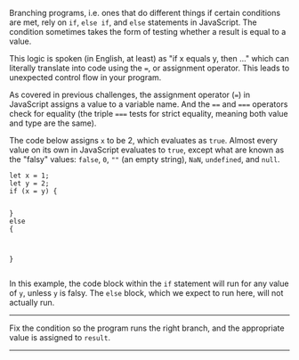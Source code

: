 <div class="challenge-instructions debugging"><div><section id="description">
<p>Branching programs, i.e. ones that do different things if certain conditions are met, rely on <code>if</code>, <code>else if</code>, and <code>else</code> statements in JavaScript. The condition sometimes takes the form of testing whether a result is equal to a value.</p>
<p>This logic is spoken (in English, at least) as "if x equals y, then ..." which can literally translate into code using the <code>=</code>, or assignment operator. This leads to unexpected control flow in your program.</p>
<p>As covered in previous challenges, the assignment operator (<code>=</code>) in JavaScript assigns a value to a variable name. And the <code>==</code> and <code>===</code> operators check for equality (the triple <code>===</code> tests for strict equality, meaning both value and type are the same).</p>
<p>The code below assigns <code>x</code> to be 2, which evaluates as <code>true</code>. Almost every value on its own in JavaScript evaluates to <code>true</code>, except what are known as the "falsy" values: <code>false</code>, <code>0</code>, <code>""</code> (an empty string), <code>NaN</code>, <code>undefined</code>, and <code>null</code>.</p>
<pre class="language-js"><code class="language-js"><span class="token keyword">let</span> x <span class="token operator">=</span> <span class="token number">1</span><span class="token punctuation">;</span>
<span class="token keyword">let</span> y <span class="token operator">=</span> <span class="token number">2</span><span class="token punctuation">;</span>
<span class="token keyword">if</span> <span class="token punctuation">(</span>x <span class="token operator">=</span> y<span class="token punctuation">)</span> <span class="token punctuation">{</span>

<span class="token punctuation">}</span> <span class="token keyword">else</span> <span class="token punctuation">{</span>

<span class="token punctuation">}</span>
</code></pre>
<p>In this example, the code block within the <code>if</code> statement will run for any value of <code>y</code>, unless <code>y</code> is falsy. The <code>else</code> block, which we expect to run here, will not actually run.</p>
</section></div><hr/><div><section id="instructions">
<p>Fix the condition so the program runs the right branch, and the appropriate value is assigned to <code>result</code>.</p>
</section></div><hr/></div>